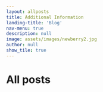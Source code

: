 ```yaml
---
layout: allposts
title: Additional Information
landing-title: 'Blog'
nav-menu: true
description: null
image: assets/images/newberry2.jpg
author: null
show_tile: true
---
```


<h1>All posts</h1>
